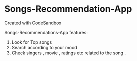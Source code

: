 # Songs-Recommendation-App
Created with CodeSandbox

Songs-Recommendations-App 
features: 

1) Look for Top songs
2) Search according to your mood 
3) Check singers , movie , ratings etc related to the song .

